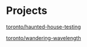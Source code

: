 # Projects

[toronto/haunted-house-testing](https://haunted-house-testing.vercel.app)

[toronto/wandering-wavelength](https://wandering-wavelength.vercel.app)

